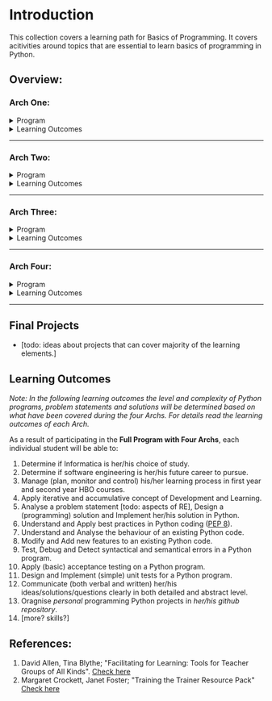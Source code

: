 # Introduction

This collection covers a learning path for Basics of Programming. It covers acitivities around topics that are essential to learn basics of programming in Python.

## Overview:

### Arch One:
<details>
<summary>Program</summary>

### Week01: Linear Programs.

**Facilitating Learning**: [Check Week 01/inf-bc-w01-python.md](./week01/inf-bc-w01-teaching.md) 

<details>
<summary>Content</summary>

#### Programming 
General concepts of programs, basic data types, basic calculations in Python, linear programs in Python with simple input / output.

**Learning Activities**: [Check Week 01/inf-bc-w01-python.md](./week01/inf-bc-w01-python.md) 

#### Skills 
[todo: make a list of final elements from week 01 skills]

**Learning Activities**: [Check Week 01/inf-bc-w01-python.md](./week01/inf-bc-w01-skills.md) 

</details>

### Week02: Branching Programs.

**Facilitating Learning**: [Check Week 02/inf-bc-w02-python.md](./week01/inf-bc-w02-teaching.md) 

<details>
<summary>Content </summary>

#### Programming 
Boolean expressions and conditional statements, basics of string processing with simple input / output.

**Learning Activities**: [Check Week 02/inf-bc-w02-python.md](./week02/inf-bc-w02-python.md) 

#### Skills 
[todo: make a list of final elements from week 02 skills]

**Learning Activities**: [Check Week 02/inf-bc-w02-python.md](./week02/inf-bc-w02-skills.md) 


</details>


### Week03: Iterative Programs.

<details>
<summary>Content </summary>

- **Concepts** : General concepts of loops (*while* and *for*) and more functions for strings: type conversions, length, replacing, splitting and joining.
- **Exercises**: A list of candidate exercises is proposed where students practice simple programs with input and outputs, conditional statements and loops.
- **Status**: 
	- *Learning Path*: Proof of Concept, ready to experiment.
	- *Exercises*: Proof of Concept, ready to experiment. More can be added.
	- *Products*: To do.
</details>


### Week04: Review / Challenges.

<details>
<summary>Content </summary>

- **Concepts** : There is no new topic for students who need to review previous weeks. The topics for the sprinters can be decided later [to do].
- **Exercises**: To do.
- **Status**: 
	- *Learning Path*: To do.
	- *Exercises*: To do.
	- *Products*: To do.
</details>

</details>

<details>
<summary>Learning Outcomes</summary>

**Programming Elements**: In **Arch One** the following programming elements are covered:

	- primitive data types: characters, strings, integer, float and booleans.
	- basic numerical operations: + , - , * , / , %
	- simple user inputs and print formats.
	- conditional statements: if-else statements
	- loops: while and for.
	- basic string processing: length, split, join, replace, join.

As a result of participating in **BaseCamp:Arch One**, students will be able to:

1. Read, Understand and Analyse the behaviour of a Python program implementing the programming elements covered in Arch One.
2. Implement their solutions for a given problem statement using the programming elements covered in Arch One.
3. Organise working environment using command lines for making folders, changinf paths, listing contents of a folder, managing (copy, delete, rename) files.
4. Implementing their Python programs in Python Shell and an IDE.
5. Execute Python programs using a terminal and an IDE.
6. Plan, Follow, Execute daily learning activities and reflect on what have been learned.
7. Understand the concept of the acceptance testing on general applications.
8. Plan and Execute basics (variety of user inputs) of acceptance testing on a console based Python program.
9. [todo: what can the student do?] is introduced to the HR, teachers, students and various tools that are used
10. Manage her/his learning process using basic Time Management methods.
11. makes plans based on a self-chosen method [todo: overlaps with 6].
12. is introduced to various learning strategies [todo: overlaps with 6.]
13. applies learning strategies [todo: rephrase 12, 6]
14. reflects on his/her own work every week. 
15. knows how to build a dossier [todo: rephrase, perhaps has built something already] 

</details>

<hr />

### Arch Two:

<details>
<summary>Program</summary>

### Week05: Functions, Lists and Tuples.

<details>
<summary>Content</summary>

- **Concepts** : General concepts of functions, basics of lists and tuples as collective structures.
- **Exercises**: To do.
- **Status**: 
	- *Learning Path*: Proof of Concept, ready to experiment.
	- *Exercises*: To do (Framework is Ready).
	- *Products*: To do.

</details>

### Week06: Functions, Dictionaries and Sets.

<details>
<summary>Content</summary>

- **Concepts** : Arguments and parameters, default values for parameters, dictionaries and basics of sets.
- **Exercises**: To do.
- **Status**: 
	- *Learning Path*: Proof of Concept, ready to experiment.
	- *Exercises*: To do (Framework is Ready).
	- *Products*: To do.

</details>



### Week07: Functions and Nested Structures.

<details>
<summary>Content</summary>

- **Concepts** : Lambda expressions, namespaces, and nested structures (lists, tuples, sets).
- **Exercises**: To do.
- **Status**: 
	- *Learning Path*: Proof of Concept, ready to experiment.
	- *Exercises*: To do (Framework is Ready).
	- *Products*: To do.

</details>

### Week08: Review / Challenges.

<details>
<summary>Content</summary>

- **Concepts** : There is no new topic for students who need to review previous weeks. The topics for the sprinters can be decided later [to do].
- **Exercises**: To do.
- **Status**: 
	- *Learning Path*: To do.
	- *Exercises*: To do.
	- *Products*: To do.

</details>


</details>

<details>
<summary>Learning Outcomes</summary>

As a result of participating in **BaseCamp:Part Two**, students will be able to:

1. [todo: Python in progress]
2. [todo: to be rephrased and aligned] Professionals skills: In Arch Two the following skills are covered: 
	- Apply and reflect on time management 
	- Research & problem solving 
	- Presentation of products/assignments 
	- Giving & receiving feedback 
	- Testing 
	- Introduction to GitHub 

</details>

<hr />

### Arch Three:

<details>
<summary>Program</summary>

### Week09: Everything is an Object.

<details>
<summary>Content</summary>

- **Concepts** : Basic concepts of classes, objects, attributes and methods in Python.
- **Exercises**: To do.
- **Status**: 
	- *Learning Path*: Proof of Concept, ready to experiment.
	- *Exercises*: To do (Framework is Ready).
	- *Products*: To do.

</details>



### Week10: (Plain) Data Files.

<details>
<summary>Content</summary>

- **Concepts** : Basic concepts of encoding and decoding information, simple processing of plain files (text and binary) in Python.
- **Exercises**: To do.
- **Status**: 
	- *Learning Path*: Proof of Concept, ready to experiment.
	- *Exercises*: To do (Framework is Ready).
	- *Products*: To do.

</details>



### Week11: Structured Data Files.

<details>
<summary>Content</summary>

- **Concepts** : Basics of processing csv and json files.
- **Exercises**: To do.
- **Status**: 
	- *Learning Path*: Proof of Concept, ready to experiment.
	- *Exercises*: To do (Framework is Ready).
	- *Products*: To do.

</details>




### Week12: Review / Challenges

<details>
<summary>Content</summary>

- **Concepts** : There is no new topic for students who need to review previous weeks. The topics for the sprinters can be decided later [to do].
- **Exercises**: To do.
- **Status**: 
	- *Learning Path*: To do.
	- *Exercises*: To do (Framework is Ready).
	- *Products*: To do.

</details>



</details>

<details>
<summary>Learning Outcomes</summary>

As a result of participating in **BaseCamp:Part Three**, students will be able to:

1. Plan and execute detailed learning activity provided given general learning goals and resources.
2. 


</details>


<hr />

### Arch Four:

<details>
<summary>Program</summary>

**Idea**: planning is part of the student activity in the last arch. Students provide their plan at the beginning of the week and based on that they study and provide the solution.

### Week13: Data Base.

<details>
<summary>Content</summary>

- **Concepts** : Given an already existing tables, students can extract data using simple sql queries *select x from T where C*. To do.
- **Exercises**: To do.
- **Status**: 
	- *Learning Path*: To do.
	- *Exercises*: To do.
	- *Products*: To do.

</details>



### Week14: Functions: as a Type.

<details>
<summary>Content</summary>

- **Concepts** : Functions as parameters, Functions as return values. To do.
- **Exercises**: To do. *Idea*: Students should implement programs covering topics from week 01 to week 13 and refactor their code with concepts of "Functions as Data Types".
- **Status**: 
	- *Learning Path*: To do.
	- *Exercises*: To do.
	- *Products*: To do.

</details>

### Week15: Functions: Recursion.

<details>
<summary>Content</summary>

- **Concepts** : Recursive functions. To do.
- **Exercises**: To do. *Idea*: Students should implement programs covering topics from week 01 to week 13 and refactor their code with concepts of weeks 14 and 15.
- **Status**: 
	- *Learning Path*: To do.
	- *Exercises*: To do.
	- *Products*: To do.

</details>

### Week16: Review / Challenges

<details>
<summary>Content</summary>

- **Concepts** : There is no new topic for students who need to review previous weeks. The topics for the sprinters can be decided later [to do].
- **Exercises**: To do.
- **Status**: 
	- *Learning Path*: To do.
	- *Exercises*: To do.
	- *Products*: To do.

</details>


</details>

<details>
<summary>Learning Outcomes</summary>

As a result of participating in **BaseCamp:Part Four**, students will be able to:

1. Plan and execute weekly learning activity provided given end goals.
2. 


</details>


<hr />

## Final Projects
- [todo: ideas about projects that can cover majority of the learning elements.]


## Learning Outcomes

*Note: In the following learning outcomes the level and complexity of Python programs, problem statements and solutions will be determined based on what have been covered during the four Archs. For details read the learning outcomes of each Arch.*
 
As a result of participating in the **Full Program with Four Archs**, each individual student will be able to:

1. Determine if Informatica is her/his choice of study.
2. Determine if software engineering is her/his future career to pursue.
3. Manage (plan, monitor and control) his/her learning process in first year and second year HBO courses.
4. Apply iterative and accumulative concept of Development and Learning. 
5. Analyse a problem statement [todo: aspects of RE], Design a (programming) solution and Implement her/his solution in Python.
6. Understand and Apply best practices in Python coding ([PEP 8](https://peps.python.org/pep-0008/)).
7. Understand and Analyse the behaviour of an existing Python code.
8. Modify and Add new features to an existing Python code. 
9. Test, Debug and Detect syntactical and semantical errors in a Python program. 
10. Apply (basic) acceptance testing on a Python program.
11. Design and Implement (simple) unit tests for a Python program.
12. Communicate (both verbal and written) her/his ideas/solutions/questions clearly in both detailed and abstract level.
13. Oragnise *personal* programming Python projects in *her/his github repository*.
13. [more? skills?]

## References:
1. David Allen, Tina Blythe; "Facilitating for Learning: Tools for Teacher Groups of All Kinds". [Check here](https://www.amazon.com/Facilitating-Learning-Tools-Teacher-Groups/dp/0807757381)
2. Margaret Crockett, Janet Foster; 
"Training the Trainer Resource Pack" [Check here](http://www.ica-sae.org/trainer/english/index.htmArch)